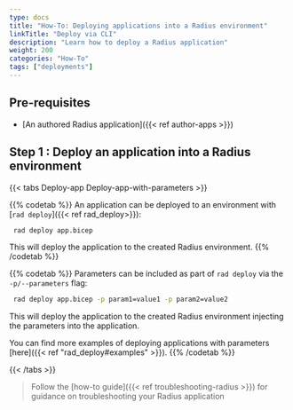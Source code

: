 ```yaml
---
type: docs
title: "How-To: Deploying applications into a Radius environment"
linkTitle: "Deploy via CLI"
description: "Learn how to deploy a Radius application"
weight: 200
categories: "How-To"
tags: ["deployments"]
---
```


## Pre-requisites 
- [An authored Radius application]({{< ref author-apps >}})

## Step 1 : Deploy an application into a Radius environment

{{< tabs Deploy-app Deploy-app-with-parameters >}}

{{% codetab %}}
An application can be deployed to an environment with [`rad deploy`]({{< ref rad_deploy>}}):

```bash
 rad deploy app.bicep
 ```
 This will deploy the application to the created Radius environment.
 {{% /codetab %}}

 {{% codetab %}}
Parameters can be included as part of `rad deploy` via the `-p/--parameters` flag:

```bash
 rad deploy app.bicep -p param1=value1 -p param2=value2
 ```

 This will deploy the application to the created Radius environment injecting the parameters into the application.

 You can find more examples of deploying applications with parameters [here]({{< ref "rad_deploy#examples" >}}).
 {{% /codetab %}}

 {{< /tabs >}}

 > Follow the [how-to guide]({{< ref troubleshooting-radius >}}) for guidance on troubleshooting your Radius application

